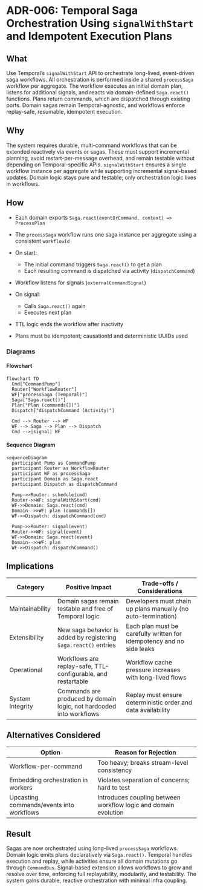 # ADR-006: Temporal Saga Orchestration Using `signalWithStart` and Idempotent Execution Plans

## What

Use Temporal’s `signalWithStart` API to orchestrate long-lived, event-driven saga workflows. All orchestration is performed inside a shared `processSaga` workflow per aggregate. The workflow executes an initial domain plan, listens for additional signals, and reacts via domain-defined `Saga.react()` functions. Plans return commands, which are dispatched through existing ports. Domain sagas remain Temporal-agnostic, and workflows enforce replay-safe, resumable, idempotent execution.

## Why

The system requires durable, multi-command workflows that can be extended reactively via events or sagas. These must support incremental planning, avoid restart-per-message overhead, and remain testable without depending on Temporal-specific APIs. `signalWithStart` ensures a single workflow instance per aggregate while supporting incremental signal-based updates. Domain logic stays pure and testable; only orchestration logic lives in workflows.

## How

* Each domain exports `Saga.react(eventOrCommand, context) => ProcessPlan`
* The `processSaga` workflow runs one saga instance per aggregate using a consistent `workflowId`
* On start:

    * The initial command triggers `Saga.react()` to get a plan
    * Each resulting command is dispatched via activity (`dispatchCommand`)
* Workflow listens for signals (`externalCommandSignal`)
* On signal:

    * Calls `Saga.react()` again
    * Executes next plan
* TTL logic ends the workflow after inactivity
* Plans must be idempotent; causationId and deterministic UUIDs used

### Diagrams

#### Flowchart

```mermaid
flowchart TD
  Cmd["CommandPump"]
  Router["WorkflowRouter"]
  WF["processSaga (Temporal)"]
  Saga["Saga.react()"]
  Plan["Plan (commands[])"]
  Dispatch["dispatchCommand (Activity)"]

  Cmd --> Router --> WF
  WF --> Saga --> Plan --> Dispatch
  Cmd -->|signal| WF
```

#### Sequence Diagram

```mermaid
sequenceDiagram
  participant Pump as CommandPump
  participant Router as WorkflowRouter
  participant WF as processSaga
  participant Domain as Saga.react
  participant Dispatch as dispatchCommand

  Pump->>Router: schedule(cmd)
  Router->>WF: signalWithStart(cmd)
  WF->>Domain: Saga.react(cmd)
  Domain-->>WF: plan (commands[])
  WF->>Dispatch: dispatchCommand(cmd)

  Pump->>Router: signal(event)
  Router->>WF: signal(event)
  WF->>Domain: Saga.react(event)
  Domain-->>WF: plan
  WF->>Dispatch: dispatchCommand()
```

## Implications

| Category         | Positive Impact                                                     | Trade-offs / Considerations                                           |
| ---------------- | ------------------------------------------------------------------- | --------------------------------------------------------------------- |
| Maintainability  | Domain sagas remain testable and free of Temporal logic             | Developers must chain up plans manually (no auto-termination)         |
| Extensibility    | New saga behavior is added by registering `Saga.react()` entries    | Each plan must be carefully written for idempotency and no side leaks |
| Operational      | Workflows are replay-safe, TTL-configurable, and restartable        | Workflow cache pressure increases with long-lived flows               |
| System Integrity | Commands are produced by domain logic, not hardcoded into workflows | Replay must ensure deterministic order and data availability          |

## Alternatives Considered

| Option                                   | Reason for Rejection                                            |
| ---------------------------------------- | --------------------------------------------------------------- |
| Workflow-per-command                     | Too heavy; breaks stream-level consistency                      |
| Embedding orchestration in workers       | Violates separation of concerns; hard to test                   |
| Upcasting commands/events into workflows | Introduces coupling between workflow logic and domain evolution |

## Result

Sagas are now orchestrated using long-lived `processSaga` workflows. Domain logic emits plans declaratively via `Saga.react()`. Temporal handles execution and replay, while activities ensure all domain mutations go through `CommandBus`. Signal-based extension allows workflows to grow and resolve over time, enforcing full replayability, modularity, and testability. The system gains durable, reactive orchestration with minimal infra coupling.
